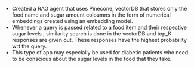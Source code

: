 * Created a RAG agent that uses Pinecone, vectorDB that stores only the food name and sugar amount coloumns in the form of 
 numerical embeddings created using an embedding model.
* Whenever a query is passed related to a food item and their respective sugar levels , similarity search is done in the vectorDB and top_K responses are
  given out. These responses have the highest probability wrt the query.
* This type of app may especially be used for diabetic patients who need to be conscious about the sugar levels in the food that they take.
